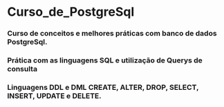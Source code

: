 # Curso_de_PostgreSql
### Curso de conceitos e melhores práticas com banco de dados PostgreSql.
### Prática com as linguagens SQL e utilização de Querys de consulta
### Linguagens DDL e DML CREATE, ALTER, DROP, SELECT, INSERT, UPDATE e DELETE.
